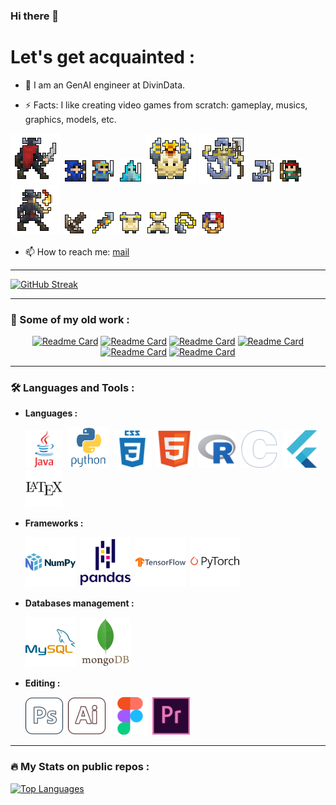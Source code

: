 ### Hi there 👋


# **Let's get acquainted :**
- 🌱 I am an GenAI engineer at DivinData.

- ⚡ Facts: I like creating video games from scratch: gameplay, musics, graphics, models, etc.

![Warrior](img/warrior.png) ![Mage](img/right0.png) ![Knight](img/royalKnight.png) ![Frozen Warrior](img/frozenWarrior.png) ![BR](img/br.png) ![Gros Homme Poisson](img/grosHommePoisson.png) ![Homme Poisson](img/hommePoisson.png) ![Ranger](img/left032.png) ![Wizard](img/wizard.png)
![Bow](img/bow.png) ![Staff](img/staff.png) ![Spell](img/spell.png) ![Robe](img/robe.png) ![Amulet](img/amulet.png) ![Ring](img/ring.png)

- 📫 How to reach me: [mail](mailto:jean-baptiste.trognon@divindata.com)

---

[![GitHub Streak](http://github-readme-streak-stats.herokuapp.com?user=BetoJava&theme=algolia&background=000000)](https://git.io/streak-stats)

---

### :gift: Some of my old work :

<div id ="Main repos" align="center">

  [![Readme Card](https://github-readme-stats.vercel.app/api/pin/?username=BetoJava&repo=Suward-game&layout=compact&theme=algolia)](https://github.com/BetoJava/Suward-game)
  [![Readme Card](https://github-readme-stats.vercel.app/api/pin/?username=BetoJava&repo=Sufdo-Pygame-isometric-game&layout=compact&theme=algolia)](https://github.com/BetoJava/Sufdo-Pygame-isometric-game)
  [![Readme Card](https://github-readme-stats.vercel.app/api/pin/?username=BetoJava&repo=Lol-victory-prediction-ML&layout=compact&theme=algolia)](https://github.com/BetoJava/Lol-victory-prediction-ML)
  [![Readme Card](https://github-readme-stats.vercel.app/api/pin/?username=BetoJava&repo=Orowan-Tiger-Project&layout=compact&theme=algolia)](https://github.com/BetoJava/Orowan-Tiger-Project)
  [![Readme Card](https://github-readme-stats.vercel.app/api/pin/?username=BetoJava&repo=PixelConvert&layout=compact&theme=algolia)](https://github.com/BetoJava/PixelConvert)
  [![Readme Card](https://github-readme-stats.vercel.app/api/pin/?username=BetoJava&repo=GMTOR-game&layout=compact&theme=algolia)](https://github.com/BetoJava/GMTOR-game)

</div>

---

### :hammer_and_wrench: Languages and Tools :

<div>
  
   - **Languages :** 
  
      <img src="https://github.com/devicons/devicon/blob/master/icons/java/java-original-wordmark.svg" title="Java" alt="Java" width="60" height="60"/>&nbsp;
      <img src="https://github.com/devicons/devicon/blob/master/icons/python/python-original-wordmark.svg" title="Python" alt="Python" width="65" height="65"/>&nbsp;
      <img src="https://github.com/devicons/devicon/blob/master/icons/css3/css3-plain-wordmark.svg"  title="CSS3" alt="CSS" width="60" height="60"/>&nbsp;
      <img src="https://github.com/devicons/devicon/blob/master/icons/html5/html5-original.svg" title="HTML5" alt="HTML" width="60" height="60"/>&nbsp;
      <img src="https://github.com/devicons/devicon/blob/master/icons/r/r-original.svg" title="R" alt="R" width="60" height="60"/>&nbsp;
      <img src="https://github.com/devicons/devicon/blob/master/icons/c/c-line.svg" title="C" alt="C" width="60" height="60"/>&nbsp;
      <img src="https://github.com/devicons/devicon/blob/master/icons/flutter/flutter-original.svg" title="Flutter" alt="Flutter" width="60" height="60"/>&nbsp;
      <img src="https://github.com/devicons/devicon/blob/master/icons/latex/latex-original.svg" title="LaTeX" alt="LaTeX" width="60" height="60"/>&nbsp;

   - **Frameworks :**      
  
      <img src="https://github.com/devicons/devicon/blob/master/icons/numpy/numpy-original-wordmark.svg" title="Numpy" alt="Numpy" width="80" height="80"/>&nbsp;
      <img src="https://github.com/devicons/devicon/blob/master/icons/pandas/pandas-original-wordmark.svg" title="Pandas" alt="Pandas" width="80" height="80"/>&nbsp;
      <img src="https://github.com/devicons/devicon/blob/master/icons/tensorflow/tensorflow-original-wordmark.svg" title="Tensorflow" alt="Tensorflow" width="80" height="80"/>&nbsp;
      <img src="https://github.com/devicons/devicon/blob/master/icons/pytorch/pytorch-original-wordmark.svg" title="Pytorch" alt="Pytorch" width="80" height="80"/>&nbsp;
  
   - **Databases management :**   
  
       <img src="https://github.com/devicons/devicon/blob/master/icons/mysql/mysql-original-wordmark.svg" title="MySQL"  alt="MySQL" width="80" height="80"/>&nbsp;
      <img src="https://github.com/devicons/devicon/blob/master/icons/mongodb/mongodb-original-wordmark.svg" title="MongoDB" alt="MongoDB" width="80" height="80"/>&nbsp;
        
  - **Editing :**      
  
      <img src="https://github.com/devicons/devicon/blob/master/icons/photoshop/photoshop-line.svg" title="Photoshop" alt="Photoshop" width="60" height="60"/>&nbsp;
      <img src="https://github.com/devicons/devicon/blob/master/icons/illustrator/illustrator-line.svg" title="Illustrator" alt="Illustrator" width="60" height="60"/>&nbsp;
      <img src="https://github.com/devicons/devicon/blob/master/icons/figma/figma-original.svg" title="Figma" alt="Figma" width="60" height="60"/>&nbsp;
      <img src="https://github.com/devicons/devicon/blob/master/icons/premierepro/premierepro-original.svg" title="PremierePro" alt="PremierePro" width="60" height="60"/>&nbsp;

</div>

---

### :fire: My Stats on public repos :

[![Top Languages](https://github-readme-stats.vercel.app/api/top-langs/?username=BetoJava&layout=compact&theme=algolia)](https://github.com/anuraghazra/github-readme-stats)

